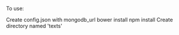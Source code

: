 To use:

Create config.json with mongodb_url
bower install
npm install
Create directory named 'texts'
